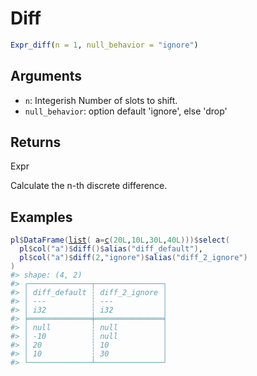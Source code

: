 # Diff

```r
Expr_diff(n = 1, null_behavior = "ignore")
```

## Arguments

- `n`: Integerish Number of slots to shift.
- `null_behavior`: option default 'ignore', else 'drop'

## Returns

Expr

Calculate the n-th discrete difference.

## Examples

<pre class='r-example'><code><span class='r-in'><span><span class='va'>pl</span><span class='op'>$</span><span class='fu'>DataFrame</span><span class='op'>(</span><span class='fu'><a href='https://rdrr.io/r/base/list.html'>list</a></span><span class='op'>(</span> a<span class='op'>=</span><span class='fu'><a href='https://rdrr.io/r/base/c.html'>c</a></span><span class='op'>(</span><span class='fl'>20L</span>,<span class='fl'>10L</span>,<span class='fl'>30L</span>,<span class='fl'>40L</span><span class='op'>)</span><span class='op'>)</span><span class='op'>)</span><span class='op'>$</span><span class='fu'>select</span><span class='op'>(</span></span></span>
<span class='r-in'><span>  <span class='va'>pl</span><span class='op'>$</span><span class='fu'>col</span><span class='op'>(</span><span class='st'>"a"</span><span class='op'>)</span><span class='op'>$</span><span class='fu'>diff</span><span class='op'>(</span><span class='op'>)</span><span class='op'>$</span><span class='fu'>alias</span><span class='op'>(</span><span class='st'>"diff_default"</span><span class='op'>)</span>,</span></span>
<span class='r-in'><span>  <span class='va'>pl</span><span class='op'>$</span><span class='fu'>col</span><span class='op'>(</span><span class='st'>"a"</span><span class='op'>)</span><span class='op'>$</span><span class='fu'>diff</span><span class='op'>(</span><span class='fl'>2</span>,<span class='st'>"ignore"</span><span class='op'>)</span><span class='op'>$</span><span class='fu'>alias</span><span class='op'>(</span><span class='st'>"diff_2_ignore"</span><span class='op'>)</span></span></span>
<span class='r-in'><span><span class='op'>)</span></span></span>
<span class='r-out co'><span class='r-pr'>#&gt;</span> shape: (4, 2)</span>
<span class='r-out co'><span class='r-pr'>#&gt;</span> ┌──────────────┬───────────────┐</span>
<span class='r-out co'><span class='r-pr'>#&gt;</span> │ diff_default ┆ diff_2_ignore │</span>
<span class='r-out co'><span class='r-pr'>#&gt;</span> │ ---          ┆ ---           │</span>
<span class='r-out co'><span class='r-pr'>#&gt;</span> │ i32          ┆ i32           │</span>
<span class='r-out co'><span class='r-pr'>#&gt;</span> ╞══════════════╪═══════════════╡</span>
<span class='r-out co'><span class='r-pr'>#&gt;</span> │ null         ┆ null          │</span>
<span class='r-out co'><span class='r-pr'>#&gt;</span> │ -10          ┆ null          │</span>
<span class='r-out co'><span class='r-pr'>#&gt;</span> │ 20           ┆ 10            │</span>
<span class='r-out co'><span class='r-pr'>#&gt;</span> │ 10           ┆ 30            │</span>
<span class='r-out co'><span class='r-pr'>#&gt;</span> └──────────────┴───────────────┘</span>
 </code></pre>